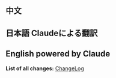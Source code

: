 ## 中文


## 日本語 Claudeによる翻訳


## English powered by Claude


<div dir="ltr">

**List of all changes:** [ChangeLog](https://github.com/ChocoLZS/linkura-localify/blob/main/CHANGELOG.md)

</div>